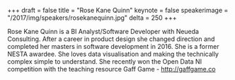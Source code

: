 +++
draft = false
title = "Rose Kane Quinn"
keynote = false
speakerimage = "/2017/img/speakers/rosekanequinn.jpg"
delta = 250
+++

Rose Kane Quinn is a BI Analyst/Software Developer with Neueda Consulting. After a career in product design she changed direction and completed her masters in software development in 2016. She is a former NESTA awardee. She loves data visualisation and making the technically complex simple to understand. She recently won the Open Data NI competition with the teaching resource Gaff Game  - http://gaffgame.co